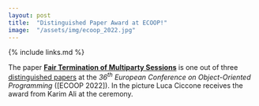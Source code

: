 ```yaml
---
layout: post
title:  "Distinguished Paper Award at ECOOP!"
image:  "/assets/img/ecoop_2022.jpg"
---
```


{% include links.md %}

The paper [**Fair Termination of Multiparty
Sessions**](#CicconeDagninoPadovani22) is one out of three
[distinguished
papers](https://2022.ecoop.org/track/ecoop-2022-awards) at the
*36<sup>th</sup> European Conference on Object-Oriented Programming*
([ECOOP 2022]). In the picture Luca Ciccone receives the award from
Karim Ali at the ceremony.
